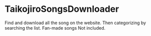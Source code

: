 # TaikojiroSongsDownloader
Find and download all the song on the website.
Then categorizing by searching the list.
Fan-made songs Not included.